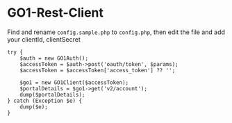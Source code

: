 # GO1-Rest-Client

Find and rename `config.sample.php` to `config.php`, then edit the file and add your clientId, clientSecret

```
try {
    $auth = new GO1Auth();
    $accessToken = $auth->post('oauth/token', $params);
    $accessToken = $accessToken['access_token'] ?? '';

    $go1 = new GO1Client($accessToken);
    $portalDetails = $go1->get('v2/account');
    dump($portalDetails);
} catch (Exception $e) {
    dump($e);
}
```